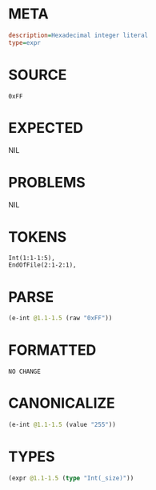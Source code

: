 # META
~~~ini
description=Hexadecimal integer literal
type=expr
~~~
# SOURCE
~~~roc
0xFF
~~~
# EXPECTED
NIL
# PROBLEMS
NIL
# TOKENS
~~~zig
Int(1:1-1:5),
EndOfFile(2:1-2:1),
~~~
# PARSE
~~~clojure
(e-int @1.1-1.5 (raw "0xFF"))
~~~
# FORMATTED
~~~roc
NO CHANGE
~~~
# CANONICALIZE
~~~clojure
(e-int @1.1-1.5 (value "255"))
~~~
# TYPES
~~~clojure
(expr @1.1-1.5 (type "Int(_size)"))
~~~
